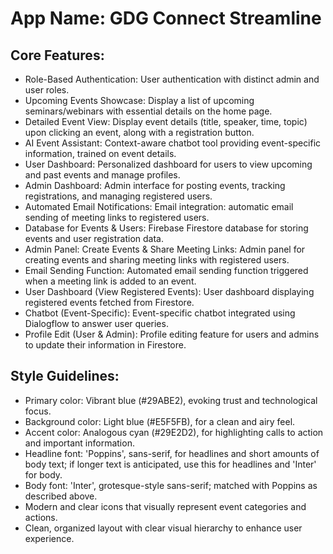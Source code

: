 # **App Name**: GDG Connect Streamline

## Core Features:

- Role-Based Authentication: User authentication with distinct admin and user roles.
- Upcoming Events Showcase: Display a list of upcoming seminars/webinars with essential details on the home page.
- Detailed Event View: Display event details (title, speaker, time, topic) upon clicking an event, along with a registration button.
- AI Event Assistant: Context-aware chatbot tool providing event-specific information, trained on event details.
- User Dashboard: Personalized dashboard for users to view upcoming and past events and manage profiles.
- Admin Dashboard: Admin interface for posting events, tracking registrations, and managing registered users.
- Automated Email Notifications: Email integration: automatic email sending of meeting links to registered users.
- Database for Events & Users: Firebase Firestore database for storing events and user registration data.
- Admin Panel: Create Events & Share Meeting Links: Admin panel for creating events and sharing meeting links with registered users.
- Email Sending Function: Automated email sending function triggered when a meeting link is added to an event.
- User Dashboard (View Registered Events): User dashboard displaying registered events fetched from Firestore.
- Chatbot (Event-Specific): Event-specific chatbot integrated using Dialogflow to answer user queries.
- Profile Edit (User & Admin): Profile editing feature for users and admins to update their information in Firestore.

## Style Guidelines:

- Primary color: Vibrant blue (#29ABE2), evoking trust and technological focus.
- Background color: Light blue (#E5F5FB), for a clean and airy feel.
- Accent color: Analogous cyan (#29E2D2), for highlighting calls to action and important information.
- Headline font: 'Poppins', sans-serif, for headlines and short amounts of body text; if longer text is anticipated, use this for headlines and 'Inter' for body.
- Body font: 'Inter', grotesque-style sans-serif; matched with Poppins as described above.
- Modern and clear icons that visually represent event categories and actions.
- Clean, organized layout with clear visual hierarchy to enhance user experience.